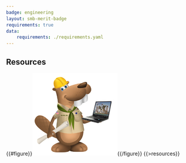 ```yaml
---
badge: engineering
layout: smb-merit-badge
requirements: true
data:
    requirements: ./requirements.yaml
---
```


## Resources

{{#figure}}<img src="engineering-bucky.jpg" class="W(100%)" />{{/figure}}
{{>resources}}
